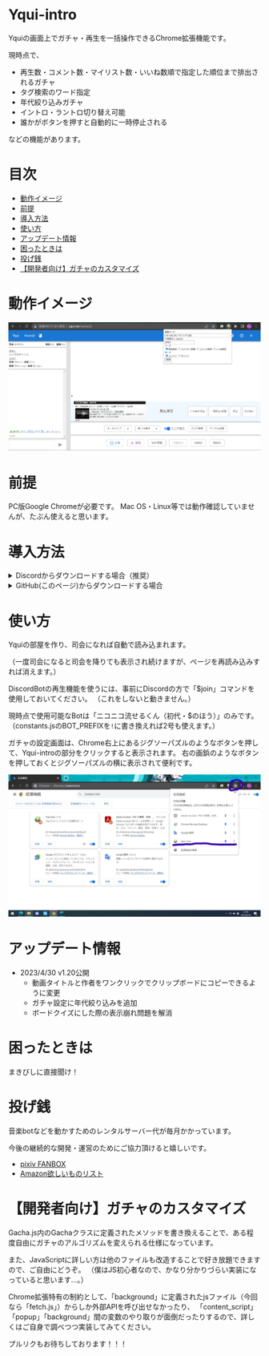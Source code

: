 # Yqui-intro
Yquiの画面上でガチャ・再生を一括操作できるChrome拡張機能です。

現時点で、
- 再生数・コメント数・マイリスト数・いいね数順で指定した順位まで排出されるガチャ
- タグ検索のワード指定
- 年代絞り込みガチャ
- イントロ・ラントロ切り替え可能
- 誰かがボタンを押すと自動的に一時停止される

などの機能があります。

# 目次
* [動作イメージ](#動作イメージ)
* [前提](#前提)
* [導入方法](#導入方法)
* [使い方](#使い方)
* [アップデート情報](#アップデート情報)
* [困ったときは](#困ったときは)
* [投げ銭](#投げ銭)
* [【開発者向け】ガチャのカスタマイズ](#開発者向けガチャのカスタマイズ)

# 動作イメージ
![image](pic/image.png)

# 前提
PC版Google Chromeが必要です。
Mac OS・Linux等では動作確認していませんが、たぶん使えると思います。

# 導入方法
<details>
<summary>Discordからダウンロードする場合（推奨）</summary>
①Discordのメッセージに添付されている「Yqui-intro.zip」を好きな場所にダウンロードし、解凍

②PC版GoogleChromeでchrome://extensions/を開き、右上の「デベロッパーモード」をオンにする

③「パッケージ化されていない拡張機能を読み込む」を選択し、先ほど解凍したフォルダを選択

※もしかしたらこの手順のあと「安全性が確認されていません。本当に有効にしますか？」みたいな注意が出るかもしれないですが、安全なのでそのまま読み込んでください。
</details>

<details>
<summary>GitHub(このページ)からダウンロードする場合</summary>
①このページの上部にある「<>Code▼」という緑色のボタンをクリック

②「Download ZIP」をクリックし、好きな場所に保存、解凍する
![installation1](pic/installation_1.PNG)

③解凍したフォルダの中から、「fetch.js」というファイルを探し、右クリックメニューから「プログラムを開く」「メモ帳」で開く

④8行目「// ※ここにWebhookURLをコピペする※」の下に、別途Discordで送った1行を貼り付けて保存

![instllation2](pic/installation_2.PNG)

⑤PC版GoogleChromeでchrome://extensions/を開き、右上の「デベロッパーモード」をオンにする

⑥「パッケージ化されていない拡張機能を読み込む」を選択し、先ほど解凍したフォルダを選択

※もしかしたらこの手順のあと「安全性が確認されていません。本当に有効にしますか？」みたいな注意が出るかもしれないですが、安全なのでそのまま読み込んでください。
![installation3](pic/installation_3.PNG)
</details>

# 使い方
Yquiの部屋を作り、司会になれば自動で読み込まれます。

（一度司会になると司会を降りても表示され続けますが、ページを再読み込みすれば消えます。）

DiscordBotの再生機能を使うには、事前にDiscordの方で「$join」コマンドを使用しておいてください。
（これをしないと動きません。）

現時点で使用可能なBotは「ニコニコ流せるくん（初代・$のほう）」のみです。（constants.jsのBOT_PREFIXを`!`に書き換えれば2号も使えます。）

ガチャの設定画面は、Chrome右上にあるジグソーパズルのようなボタンを押して、Yqui-introの部分をクリックすると表示されます。
右の画鋲のようなボタンを押しておくとジグソーパズルの横に表示されて便利です。

![usage](pic/usage.jpg)

# アップデート情報
* 2023/4/30 v1.20公開
  * 動画タイトルと作者をワンクリックでクリップボードにコピーできるように変更
  * ガチャ設定に年代絞り込みを追加
  * ボードクイズにした際の表示崩れ問題を解消

# 困ったときは
まきびしに直接聞け！

# 投げ銭
音楽botなどを動かすためのレンタルサーバー代が毎月かかっています。

今後の継続的な開発・運営のためにご協力頂けると嬉しいです。

- [pixiv FANBOX](https://makibishu.fanbox.cc/)
- [Amazon欲しいものリスト](https://www.amazon.jp/hz/wishlist/ls/8O9UJH6950ZV?ref_=wl_share)

# 【開発者向け】ガチャのカスタマイズ
Gacha.js内のGachaクラスに定義されたメソッドを書き換えることで、ある程度自由にガチャのアルゴリズムを変えられる仕様になっています。

また、JavaScriptに詳しい方は他のファイルも改造することで好き放題できますので、ご自由にどうぞ。
（僕はJS初心者なので、かなり分かりづらい実装になっていると思います...。）

Chrome拡張特有の制約として、「background」に定義されたjsファイル（今回なら「fetch.js」）からしか外部APIを呼び出せなかったり、
「content_script」「popup」「background」間の変数のやり取りが面倒だったりするので、詳しくはご自身で調べつつ実装してみてください。

プルリクもお待ちしております！！！
